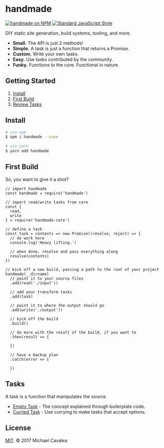 # handmade

[![handmade on NPM](https://img.shields.io/npm/v/handmade.svg?style=flat-square)](https://www.npmjs.com/package/handmade) [![Standard JavaScript Style](https://img.shields.io/badge/code_style-standard-brightgreen.svg?style=flat-square)](http://standardjs.com/)

DIY static site generation, build systems, tooling, and more.

* **Small.** The API is just 2 methods!
* **Simple.** A task is just a function that returns a Promise.
* **Custom.** Write your own tasks.
* **Easy.** Use tasks contributed by the community.
* **Funky.** Functions to the core. Functional in nature.

## Getting Started

1. [Install](#install)
2. [First Build](#first-build)
3. [Review Tasks](#tasks)

## Install

```bash
# via npm
$ npm i handmade --save

# via yarn
$ yarn add handmade
```

## First Build

So, you want to give it a shot?

```es6
// import handmade
const handmade = require('handmade')

// import read/write tasks from core
const {
  read,
  write
} = require('handmade-core')

// define a task
const task = contents => new Promise((resolve, reject) => {
  // do work here
  console.log('Heavy lifting.')

  // when done, resolve and pass everything along
  resolve(contents)
})

// kick off a new build, passing a path to the root of your project
handmade(__dirname)
  // point it to your source files
  .add(read('./input'))

  // add your transform tasks
  .add(task)

  // point it to where the output should go
  .add(write('./output'))

  // kick off the build
  .build()

  // do more with the result of the build, if you want to
  .then(result => {

  })

  // have a backup plan
  .catch(error => {

  })
```

## Tasks

A task is a function that manipulates the source.

* [Empty Task](https://github.com/callmecavs/handmade/blob/master/examples/empty-task.js) - The concept explained through boilerplate code.
* [Curried Task](https://github.com/callmecavs/handmade/blob/master/examples/curried-task.js) - Use currying to make tasks that accept options.

## License

[MIT](https://opensource.org/licenses/MIT). © 2017 Michael Cavalea
